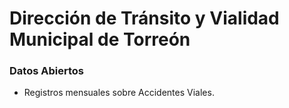 # Dirección de Tránsito y Vialidad Municipal de Torreón

### Datos Abiertos

* Registros mensuales sobre Accidentes Viales.
